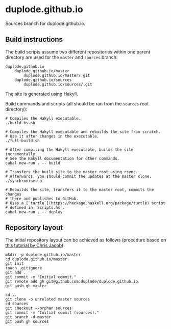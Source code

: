 duplode.github.io
=================

Sources branch for duplode.github.io.

Build instructions
------------------

The build scripts assume two different repositories within one parent
directory are used for the `master` and `sources` branch:

    duplode.github.io
        duplode.github.io/master
            duplode.github.io/master/.git
        duplode.github.io/sources
            duplode.github.io/sources/.git

The site is generated using [Hakyll](http://jaspervdj.be/hakyll/).

Build commands and scripts (all should be ran from the `sources` root
directory):

    # Compiles the Hakyll executable.
    ./build-hs.sh

    # Compiles the Hakyll executable and rebuilds the site from scratch.
    # Use it after changes in the executable.
    ./full-build.sh

    # After compiling the Hakyll executable, builds the site incrementally.
    # See the Hakyll documentation for other commands.
    cabal new-run . -- build

    # Transfers the built site to the master root using rsync.
    # Afterwards, you should commit the updates at the master clone.
    ./synchronise.sh

    # Rebuilds the site, transfers it to the master root, commits the changes
    # there and publishes to GitHub.
    # Uses a [`turtle`](https://hackage.haskell.org/package/turtle) script
    # defined in `Scripts.hs`.
    cabal new-run . -- deploy

Repository layout
-----------------

The initial repository layout can be achieved as follows (procedure based on
[this tutorial by Chris Jacob](https://gist.github.com/chrisjacob/833223)):

    mkdir -p duplode.github.io/master
    cd duplode.github.io/master
    git init
    touch .gitignore
    git add .
    git commit -m "Initial commit."
    git remote add gh git@github.com:duplode/duplode.github.io
    git push gh master

    cd ..
    git clone -o unrelated master sources
    cd sources
    git checkout --orphan sources
    git commit -m "Initial commit (sources)."
    git branch -d master
    git push gh sources
